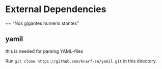 External Dependencies
=====================
~~ “Nos gigantes humeris stantes”

yamil
-----
this is needed for parsing YAML-files

Run `git clone https://github.com/knarf-se/yamil.git` in this directory.
